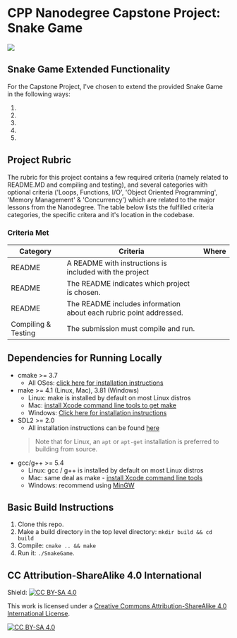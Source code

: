 # CPP Nanodegree Capstone Project: Snake Game

<img src="snake_game.gif"/>


## Snake Game Extended Functionality
For the Capstone Project, I've chosen to extend the provided Snake Game in the following ways:

1.
2.
3.
4.
5.

## Project Rubric
The rubric for this project contains a few required criteria (namely related to README.MD and compiling and testing), and several categories with optional criteria ('Loops, Functions, I/O', 'Object Oriented Programming', 'Memory Management' & 'Concurrency') which are related to the major lessons from the Nanodegree.  The table below lists the fulfilled criteria categories, the specific critera and it's location in the codebase.

### Criteria Met
| Category | Criteria | Where |
| --- | --- | --- |
| README | A README with instructions is included with the project | |
| README | The README indicates which project is chosen.| |
| README | The README includes information about each rubric point addressed. | |
| Compiling & Testing | The submission must compile and run. |  |

## Dependencies for Running Locally
* cmake >= 3.7
  * All OSes: [click here for installation instructions](https://cmake.org/install/)
* make >= 4.1 (Linux, Mac), 3.81 (Windows)
  * Linux: make is installed by default on most Linux distros
  * Mac: [install Xcode command line tools to get make](https://developer.apple.com/xcode/features/)
  * Windows: [Click here for installation instructions](http://gnuwin32.sourceforge.net/packages/make.htm)
* SDL2 >= 2.0
  * All installation instructions can be found [here](https://wiki.libsdl.org/Installation)
  >Note that for Linux, an `apt` or `apt-get` installation is preferred to building from source. 
* gcc/g++ >= 5.4
  * Linux: gcc / g++ is installed by default on most Linux distros
  * Mac: same deal as make - [install Xcode command line tools](https://developer.apple.com/xcode/features/)
  * Windows: recommend using [MinGW](http://www.mingw.org/)

## Basic Build Instructions

1. Clone this repo.
2. Make a build directory in the top level directory: `mkdir build && cd build`
3. Compile: `cmake .. && make`
4. Run it: `./SnakeGame`.


## CC Attribution-ShareAlike 4.0 International


Shield: [![CC BY-SA 4.0][cc-by-sa-shield]][cc-by-sa]

This work is licensed under a
[Creative Commons Attribution-ShareAlike 4.0 International License][cc-by-sa].

[![CC BY-SA 4.0][cc-by-sa-image]][cc-by-sa]

[cc-by-sa]: http://creativecommons.org/licenses/by-sa/4.0/
[cc-by-sa-image]: https://licensebuttons.net/l/by-sa/4.0/88x31.png
[cc-by-sa-shield]: https://img.shields.io/badge/License-CC%20BY--SA%204.0-lightgrey.svg
